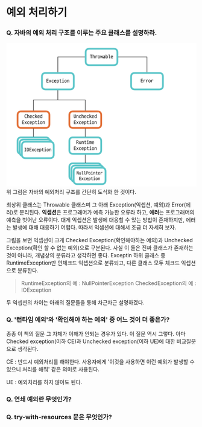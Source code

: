 # 예외 처리하기

### Q. 자바의 예외 처리 구조를 이루는 주요 클래스를 설명하라.
![Exception 구조](./Exception_structure.png)
위 그림은 자바의 예외처리 구조를 간단히 도식화 한 것이다.

최상위 클래스는 Throwable 클래스며 그 아래 Exception(익셉션, 예외)과 Error(에러)로 분리된다. **익셉션**은 프로그래머가 예측 가능한 오류라 하고, **에러**는 프로그래머의 예측을 벗어난 오류이다. 대게 익셉션은 발생에 대응할 수 있는 방법이 존재하지만, 에러는 발생에 대해 대응하기 어렵다. 따라서 익셉션에 대해서 조금 더 자세히 보자.

그림을 보면 익셉션이 크게 Checked Exception(확인해야하는 예외)과 Unchecked Exception(확인 할 수 없는 예외)으로 구분된다. 사실 이 둘은 진짜 클래스가 존재하는 것이 아니라, 개념상의 분류라고 생각하면 좋다. Exceptin 하위 클래스 중 RuntimeException만 언체크드 익셉션으로 분류되고, 다른 클래스 모두 체크드 익셉션으로 분류한다. 

>RuntimeException의 예 : NullPointerException
>CheckedException의 예 : IOException

두 익셉션의 차이는 아래의 질문들을 통해 차근차근 설명하겠다.

### Q. '런타임 예외'와 '확인해야 하는 예외' 중 어느 것이 더 좋은가?

종종 이 책의 질문 그 자체가 이해가 안되는 경우가 있다. 이 질문 역시 그렇다. 아마 Checked exception(이하 CE)과 Unchecked exception(이하 UE)에 대한 비교질문으로 생각된다.



CE : 반드시 예외처리를 해야한다. 사용자에게 '이것을 사용하면 이런 예외가 발생할 수 있으니 처리를 해줘' 같은 의미로 사용된다.

UE : 예외처리를 하지 않아도 된다. 







### Q. 연쇄 예외란 무엇인가?

### Q. try-with-resources 문은 무엇인가?